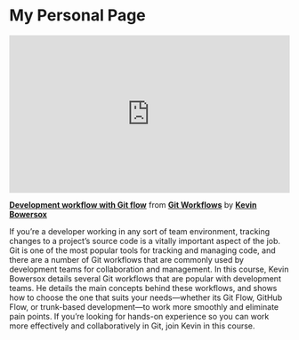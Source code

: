 <h1>My Personal Page</h1>

<div style="position:relative;height:0;padding-bottom:56.25%"><iframe width="640" height="360" src="https://www.linkedin.com/learning/embed/git-workflows/development-workflow-with-git-flow?autoplay=false&claim=AQE6cFgTQcBENwAAAYSa1E-Njb1w5JL_ISrF4zMcR8Fm4vZEaUG6n3bANu1j69nqaIqSfp2RFWV5GL7NFUwVuldb6v5evoXuKxLiFyEsvCDpKqn6sCzAZAXNjqvXDy0Eal_Zl6s3CQRVJaZqSIA6gyegYgJQ0b2gV-w3qoM_KWho5TJ2kStKoQK9FkcJNb6LDoFXJ2KMt62BE9-e7aYhXG2AjaNINVALfgRFxo7AETVwGMaY2NCtN0IuNTFaMr_N-FiUh9n6aGojLVD0ETMRxexZ2UqWm16cNSJPC5LSVXrofp3sCCzytlkS0WQ5haNW65b3yH-5xHze_b6CxknOxuJDBx7Hq9U1-4H-XL9wqWEOWrRS_v8VQoFgqKyUycoL-OAZJdn5CXi8JL1jLvall3OraLoUMYweaq6QMhHzgiaN-RYDZnwyY7Ggx-WOMhSzcOrwY1ePTSSnDnW1dDnLUM2NC1gb4DIRZX9V60KlPvWxHlMoJCOWJrNG_ElENsKNCZR7RD91PqcEq2LuSFPahctaYBZBOrqvILNSFLmGqJ-VF164RWki9JpIhqROJa_iHxJlmBiccQslYy9NarovmnDF3QI6z8rc9oxKNscFLraNB3TPYKhUqKd5mZ2DT3onrv-Tu8uqz42vP217dqS7fpX0cv4yvAiT4toNoqQXf_u7jVqHf6k2hQMZoMP1JkfaIHyiO5ZHJRIBRlQz56W26vC6FkUCG3QntbTj5oYjlqE2rejNDaYc4UPUXHmv6Gkw4TY0xLnHq_MOjhxBmhUCrZhO-qxZZTjvREuZ7ItT1_pgXAgyzsdsmMtdpDX2AhttKE3cxonpkLuBLuaDITk83mFMJZjhrTq8upS8kyJH7qhA-QkPPHJvio9BJMue0RacIXx2ggYsrgj9XdWYHIYTLYJesMUwQsWubrvahYEXyyACLsOoyWWDnscfs44VvcTWH_be0JzLGGukAHq9xENXDTMW61-zYtJqV-gloM3MqBdyvzytLpIrmU1ISRl-hmAuZVza9pUbs4ZLos29b759f4sBUBoXitXFpqVL1tibjiyUEdQjpwIz2A2MMOWs2sP2FwSpQV9zx8Qz9OlNUttNIdGLz4inNklKy6lZHT7N6rWUtCNtCWuER7suZqt9OOj_F80WF6a8omstac3vQDT-XNDnhNPshJQCsm3MYrQE4iYd-i2HPHv7G6qM&lipi=urn%3Ali%3Apage%3Ad_learning_content%3BoMpJqYkVQxGUO2AR0nE0Tg%3D%3D&licu" mozallowfullscreen="true" webkitallowfullscreen="true" allowfullscreen="true" frameborder="0" style="position:absolute;width:100%;height:100%;left:0"></iframe></div><p><strong><a href="https://www.linkedin.com/learning/git-workflows/development-workflow-with-git-flow?trk=embed_lil">Development workflow with Git flow</a></strong> from <strong><a href="https://www.linkedin.com/learning/git-workflows?trk=embed_lil">Git Workflows</a></strong> by <strong><a href="https://www.linkedin.com/learning/instructors/kevin-bowersox?trk=embed_lil">Kevin Bowersox</a></strong></p>

If you’re a developer working in any sort of team environment, tracking changes to a project’s source code is a vitally important aspect of the job. Git is one of the most popular tools for tracking and managing code, and there are a number of Git workflows that are commonly used by development teams for collaboration and management. In this course, Kevin Bowersox details several Git workflows that are popular with development teams. He details the main concepts behind these workflows, and shows how to choose the one that suits your needs—whether its Git Flow, GitHub Flow, or trunk-based development—to work more smoothly and eliminate pain points. If you’re looking for hands-on experience so you can work more effectively and collaboratively in Git, join Kevin in this course.
